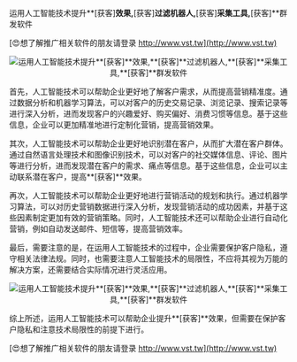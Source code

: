运用人工智能技术提升**[获客]**效果,**[获客]**过滤机器人,**[获客]**采集工具,**[获客]**群发软件

[😍想了解推广相关软件的朋友请登录 http://www.vst.tw](http://www.vst.tw)

 <center><img src="https://vst.tw/MP4/tuiguang/png/1.png" alt="运用人工智能技术提升**[获客]**效果,**[获客]**过滤机器人,**[获客]**采集工具,**[获客]**群发软件"></center>

首先，人工智能技术可以帮助企业更好地了解客户需求，从而提高营销精准度。通过数据分析和机器学习算法，可以对客户的历史交易记录、浏览记录、搜索记录等进行深入分析，进而发现客户的兴趣爱好、购买偏好、消费习惯等信息。基于这些信息，企业可以更加精准地进行定制化营销，提高营销效果。

其次，人工智能技术可以帮助企业更好地识别潜在客户，从而扩大潜在客户群体。通过自然语言处理技术和图像识别技术，可以对客户的社交媒体信息、评论、图片等进行分析，进而发现潜在客户的需求、痛点等信息。基于这些信息，企业可以主动联系潜在客户，提高**[获客]**效果。

再次，人工智能技术可以帮助企业更好地进行营销活动的规划和执行。通过机器学习算法，可以对历史营销数据进行深入分析，发现营销活动的成功因素，并基于这些因素制定更加有效的营销策略。同时，人工智能技术还可以帮助企业进行自动化营销，例如自动发送邮件、短信等，提高营销效率。

最后，需要注意的是，在运用人工智能技术的过程中，企业需要保护客户隐私，遵守相关法律法规。同时，也需要注意人工智能技术的局限性，不应将其视为万能的解决方案，还需要结合实际情况进行灵活应用。

 <center><img src="https://vst.tw/MP4/tuiguang/png/7.png" alt="运用人工智能技术提升**[获客]**效果,**[获客]**过滤机器人,**[获客]**采集工具,**[获客]**群发软件"></center>

综上所述，运用人工智能技术可以帮助企业提升**[获客]**效果，但需要在保护客户隐私和注意技术局限性的前提下进行。

[😍想了解推广相关软件的朋友请登录 http://www.vst.tw](http://www.vst.tw)



